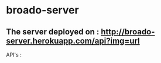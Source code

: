 # broado-server

## The server deployed on : http://broado-server.herokuapp.com/api?img=url


API's : 


